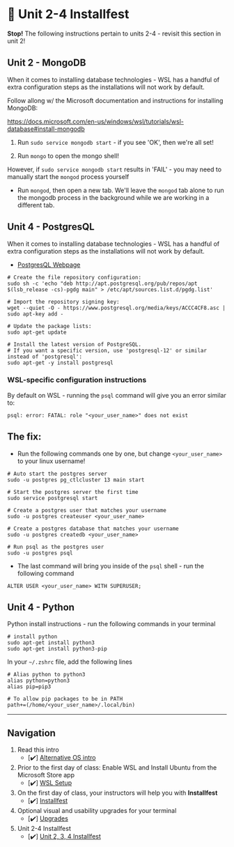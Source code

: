 # 🛑 Unit 2-4 Installfest
**Stop!** The following instructions pertain to units 2-4 - revisit this section in unit 2!

## Unit 2 - MongoDB

When it comes to installing database technologies - WSL has a handful of extra configuration steps as the installations will not work by default.

Follow allong w/ the Microsoft documentation and instructions for installing MongoDB:

https://docs.microsoft.com/en-us/windows/wsl/tutorials/wsl-database#install-mongodb

1. Run `sudo service mongodb start` - if you see 'OK', then we're all set!

2. Run `mongo` to open the mongo shell!

However, if `sudo service mongodb start` results in 'FAIL' - you may need to manually start the `mongod` process yourself

   - Run `mongod`, then open a new tab. We'll leave the `mongod` tab alone to run the mongodb process in the background while we are working in a different tab.


## Unit 4 - PostgresQL
When it comes to installing database technologies - WSL has a handful of extra configuration steps as the installations will not work by default.

*  [PostgresQL Webpage](https://www.postgresql.org/download/linux/ubuntu/)
```
# Create the file repository configuration:
sudo sh -c 'echo "deb http://apt.postgresql.org/pub/repos/apt $(lsb_release -cs)-pgdg main" > /etc/apt/sources.list.d/pgdg.list'

# Import the repository signing key:
wget --quiet -O - https://www.postgresql.org/media/keys/ACCC4CF8.asc | sudo apt-key add -

# Update the package lists:
sudo apt-get update

# Install the latest version of PostgreSQL.
# If you want a specific version, use 'postgresql-12' or similar instead of 'postgresql':
sudo apt-get -y install postgresql
```

### WSL-specific configuration instructions
By default on WSL - running the `psql` command will give you an error similar to:

`psql: error: FATAL: role "<your_user_name>" does not exist`

## The fix:
* Run the following commands one by one, but change `<your_user_name>` to your linux username!
```
# Auto start the postgres server
sudo -u postgres pg_ctlcluster 13 main start

# Start the postgres server the first time
sudo service postgresql start

# Create a postgres user that matches your username
sudo -u postgres createuser <your_user_name>

# Create a postgres database that matches your username
sudo -u postgres createdb <your_user_name>

# Run psql as the postgres user
sudo -u postgres psql
```

* The last command will bring you inside of the `psql` shell - run the following command
```
ALTER USER <your_user_name> WITH SUPERUSER;
```




## Unit 4 - Python
Python install instructions - run the following commands in your terminal
```
# install python
sudo apt-get install python3
sudo apt-get install python3-pip
```

In your `~/.zshrc` file, add the following lines
```
# Alias python to python3
alias python=python3
alias pip=pip3

# To allow pip packages to be in PATH
path+=(/home/<your_user_name>/.local/bin)
```

<hr />

## Navigation
1. Read this intro
    * [✔️] [Alternative OS intro](./README.md)  
2. Prior to the first day of class: Enable WSL and Install Ubuntu from the Microsoft Store app
    * [✔️] [WSL Setup](./wsl-setup.md)
3. On the first day of class, your instructors will help you with **Installfest**
    * [✔️] [Installfest](./wsl-installfest.md)
4. Optional visual and usability upgrades for your terminal
    * [✔️] [Upgrades](./upgrades.md)
5. Unit 2-4 Installfest
    * [✔️] [Unit 2, 3, 4 Installfest](./wsl-unit234.md)
